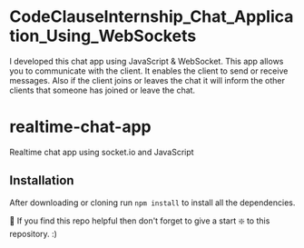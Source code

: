 # CodeClauseInternship_Chat_Application_Using_WebSockets
I developed this chat app using JavaScript & WebSocket. This app allows you to communicate with the client. It enables the client to send or receive messages.
Also if the client joins or leaves the chat it will inform the other clients that someone has joined or leave the chat.


# realtime-chat-app
Realtime chat app using socket.io and JavaScript

## Installation 
After downloading or cloning run `npm install` to install all the dependencies.

🙏 If you find this repo helpful then don't forget to give a start ❇️ to this repository. :)
